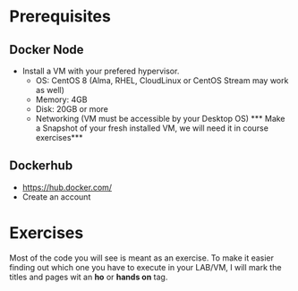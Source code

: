 # Prerequisites

## Docker Node
* Install a VM with your prefered hypervisor.
	* OS: CentOS 8 (Alma, RHEL, CloudLinux or CentOS Stream may work as well)
	* Memory: 4GB
	* Disk: 20GB or more
	* Networking (VM must be accessible by your Desktop OS)
*** Make a Snapshot of your fresh installed VM, we will need it in course exercises***

## Dockerhub
* https://hub.docker.com/
* Create an account

# Exercises
Most of the code you will see is meant as an exercise.
To make it easier finding out which one you have to execute in your LAB/VM, I will mark the titles and pages wit an **ho** or **hands on** tag.

<!--stackedit_data:
eyJoaXN0b3J5IjpbMTE2MjE0NjY1Ml19
-->